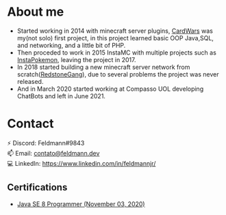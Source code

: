 
# About me
- Started working in 2014 with minecraft server plugins, [CardWars](https://github.com/FeldmannJR/CardWars) was my(not solo) first project, in this project learned basic OOP Java,SQL,   and networking, and a little bit of PHP.  
- Then proceded to work in 2015 InstaMC with multiple projects such as [InstaPokemon](https://github.com/FeldmannJR/InstaPokemon), leaving the project in 2017.  
- In 2018 started building a new minecraft server network from scratch([RedstoneGang](https://github.com/FeldmannJR/redstonegang)), due to several problems the project was never released.  
- And in March 2020 started working at Compasso UOL developing ChatBots and left in June 2021.

# Contact
⚡ Discord: Feldmann#9843  
📫 Email: contato@feldmann.dev  
💻 LinkedIn: https://www.linkedin.com/in/feldmannjr/


## Certifications

- [Java SE 8 Programmer (November 03, 2020)](./certs/java8.pdf)  
